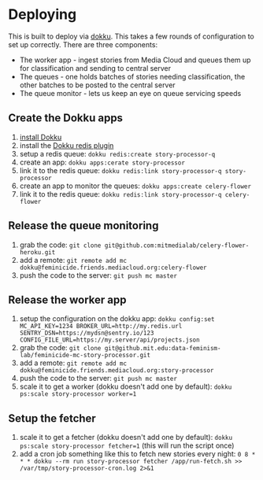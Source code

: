 Deploying
=========

This is built to deploy via [dokku](http://dokku.viewdocs.io/dokku/). This takes a few rounds of configuration to set up
correctly. There are three components:
* The worker app - ingest stories from Media Cloud and queues them up for classification and sending to central server
* The queues - one holds batches of stories needing classification, the other batches to be posted to the central server
* The queue monitor - lets us keep an eye on queue servicing speeds

Create the Dokku apps
---------------------

1. [install Dokku](http://dokku.viewdocs.io/dokku/getting-started/installation/)
2. install the [Dokku redis plugin](https://github.com/dokku/dokku-redis) 
3. setup a redis queue: `dokku redis:create story-processor-q`
4. create an app: `dokku apps:cerate story-processor`
5. link it to the redis queue: `dokku redis:link story-processor-q story-processor`
6. create an app to monitor the queues: `dokku apps:create celery-flower`
7. link it to the redis queue: `dokku redis:link story-processor-q celery-flower`

Release the queue monitoring
----------------------------

1. grab the code: `git clone git@github.com:mitmedialab/celery-flower-heroku.git`
2. add a remote: `git remote add mc dokku@feminicide.friends.mediacloud.org:celery-flower`   
3. push the code to the server: `git push mc master`

Release the worker app
----------------------

1. setup the configuration on the dokku app: `dokku config:set MC_API_KEY=1234 BROKER_URL=http://my.redis.url SENTRY_DSN=https://mydsn@sentry.io/123 CONFIG_FILE_URL=https://my.server/api/projects.json`
2. grab the code: `git clone git@github.mit.edu:data-feminism-lab/feminicide-mc-story-processor.git`
3. add a remote: `git remote add mc dokku@feminicide.friends.mediacloud.org:story-processor`
4. push the code to the server: `git push mc master`
5. scale it to get a worker (dokku doesn't add one by default): `dokku ps:scale story-processor worker=1`

Setup the fetcher
-----------------

1. scale it to get a fetcher (dokku doesn't add one by default): `dokku ps:scale story-processor fetcher=1` (this will run the script once)
2. add a cron job something like this to fetch new stories every night: `0 8 * * * dokku --rm run story-processor fetcher /app/run-fetch.sh >> /var/tmp/story-processor-cron.log 2>&1`
